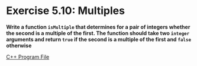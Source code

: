 # Exercise 5.10: Multiples

**Write a function `isMultiple` that determines for a pair of integers whether the second is a multiple of the first. The function should take two `integer` arguments and return `true` if the second is a multiple of the first and `false` otherwise**

[C++ Program File](p05_10.cpp)